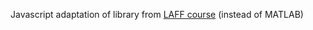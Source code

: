 Javascript adaptation of library from [LAFF course](https://www.edx.org/course/linear-algebra-foundations-to-frontiers) (instead of MATLAB)